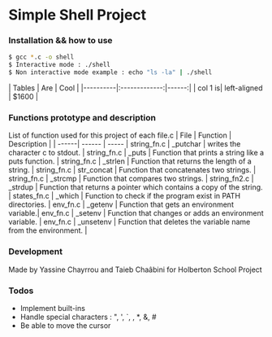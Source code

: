 # Simple Shell Project 

### Installation && how to use

```sh
$ gcc *.c -o shell
$ Interactive mode : ./shell
$ Non interactive mode example : echo "ls -la" | ./shell
```

| Tables | Are | Cool | |----------|:-------------:|------:| | col 1 is| left-aligned | $1600 |
### Functions prototype and description

List of function used for this project of each file.c
| File | Function | Description | 
| ------| ------ | ----- |
string\_fn.c | \_putchar | writes the character c to stdout. |
string\_fn.c | \_puts | Function that prints a string like a puts function. |
string\_fn.c | \_strlen | Function that returns the length of a string. |
string\_fn.c | str\_concat | Function that concatenates two strings. |
string\_fn.c | \_strcmp | Function that compares two strings. |
string\_fn2.c | \_strdup | Function that returns a pointer which contains a copy of the string. |
states\_fn.c | \_which | Function to check if the program exist in PATH directories. |
env\_fn.c | \_getenv | Function that gets an environment variable.|
env\_fn.c | \_setenv | Function that changes or adds an environment variable. |
env\_fn.c | \_unsetenv | Function that deletes the variable name from the environment. |



### Development

Made by Yassine Chayrrou and Taieb Chaâbini for Holberton School Project

### Todos
- Implement built-ins
- Handle special characters : ", ', `, \, *, &, #
- Be able to move the cursor
